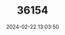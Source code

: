 ---
title: "36154"
category: "Damburneya cufodontisii"
draft: false
date: 2024-02-22 13:03:50
languages:
  Spanish; Castilian: ["Quizarrá Amarillo", "Yema de Huevo"]
---